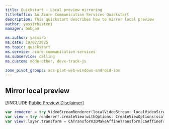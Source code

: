 ```yaml
---
title: Quickstart - Local preview mirroring
titleSuffix: An Azure Communication Services Quickstart
description: This quickstart describes how to mirror local preview
author: yassirbisteni
manager: bobgao

ms.author: yassirb
ms.date: 19/02/2025
ms.topic: quickstart
ms.service: azure-communication-services
ms.subservice: calling
ms.custom: mode-other, devx-track-js

zone_pivot_groups: acs-plat-web-windows-android-ios
---
```


## Mirror local preview

[!INCLUDE [Public Preview Disclaimer](../../../../includes/public-preview-include.md)]

````swift
var renderer = try VideoStreamRenderer(localVideoStream: localVideoStream)
var view = try renderer?.createView(withOptions: CreateViewOptions(scalingMode: scalingMode))
var view?.layer.transform = CATransform3DMakeAffineTransform(CGAffineTransformMakeScale(-1.0, 1.0))
````